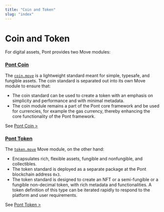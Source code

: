 ```yaml
---
title: "Coin and Token"
slug: "index"
---
```


# Coin and Token

For digital assets, Pont provides two Move modules:

### [Pont Coin](pont-coin)

The [`coin.move`](https://github.com/aptos-labs/pont-core/blob/main/pont-move/framework/pont-framework/sources/coin.move) is a lightweight standard meant for simple, typesafe, and fungible assets. The coin standard is separated out into its own Move module to ensure that:
  - The coin standard can be used to create a token with an emphasis on simplicity and performance and with minimal metadata. 
  - The coin module remains a part of the Pont core framework and be used for currencies, for example the gas currency, thereby enhancing the core functionality of the Pont framework.

See [Pont Coin >](pont-coin)

### [Pont Token](pont-token)

The [`token.move`](https://github.com/aptos-labs/pont-core/blob/main/pont-move/framework/pont-token/sources/token.move) Move module, on the other hand:

- Encapsulates rich, flexible assets, fungible and nonfungible, and collectibles. 
- The token standard is deployed as a separate package at the Pont blockchain address `0x3`. 
- The token standard is designed to create an NFT or a semi-fungible or a fungible non-decimal token, with rich metadata and functionalities. A token definition of this type can be iterated rapidly to respond to the platform and user requirements. 

See [Pont Token >](pont-token)
